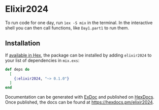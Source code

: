 # Elixir2024

To run code for one day, run `ìex -S mix` in the terminal. 
In the interactive shell you can then call functions, like `Day1.part1` to run them.

## Installation

If [available in Hex](https://hex.pm/docs/publish), the package can be installed
by adding `elixir2024` to your list of dependencies in `mix.exs`:

```elixir
def deps do
  [
    {:elixir2024, "~> 0.1.0"}
  ]
end
```

Documentation can be generated with [ExDoc](https://github.com/elixir-lang/ex_doc)
and published on [HexDocs](https://hexdocs.pm). Once published, the docs can
be found at <https://hexdocs.pm/elixir2024>.

